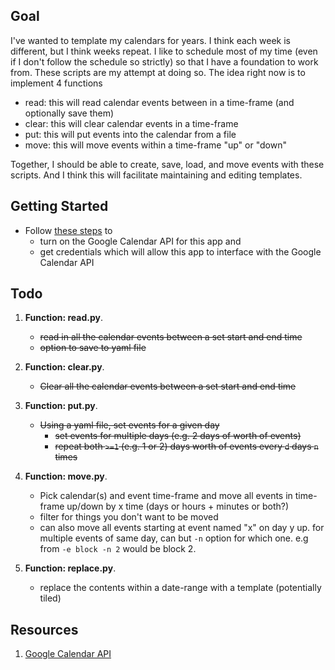 ## Goal
I've wanted to template my calendars for years. I think each week is different, but I think weeks repeat. I like to schedule most of my time (even if I don't follow the schedule so strictly) so that I have a foundation to work from. These scripts are my attempt at doing so. The idea right now is to implement 4 functions
* read: this will read calendar events between in a time-frame (and optionally save them) 
* clear: this will clear calendar events in a time-frame
* put: this will put events into the calendar from a file
* move: this will move events within a time-frame "up" or "down"

Together, I should be able to create, save, load, and move events with these scripts. And I think this will facilitate maintaining and editing templates.

## Getting Started
* Follow [these steps](https://developers.google.com/calendar/quickstart/python) to 
  * turn on the Google Calendar API for this app and 
  * get credentials which will allow this app to interface with the Google Calendar API


## Todo
1. **Function: read.py**.
   * ~~read in all the calendar events between a set start and end time~~
   * ~~option to save to yaml file~~

2. **Function: clear.py**. 
   * ~~Clear all the calendar events between a set start and end time~~

3. **Function: put.py**. 
   * ~~Using a yaml file, set events for a given day~~
      * ~~set events for multiple days (e.g. 2 days of worth of events)~~
      * ~~repeat both `>=1` (e.g. 1 or 2) days worth of events every `d` days `n` times~~

4. **Function: move.py**. 
   * Pick calendar(s) and event time-frame and move all events in time-frame up/down by x time (days or hours + minutes or both?)
   * filter for things you don't want to be moved
   * can also move all events starting at event named "x" on day y up. for multiple events of same day, can but `-n` option for which one. e.g from `-e block -n 2` would be block 2.

5. **Function: replace.py**.
   * replace the contents within a date-range with a template (potentially tiled)



<!-- 6. Function that clear previous authorization and redoes authorization -->

## Resources
1. [Google Calendar API](https://developers.google.com/calendar/)